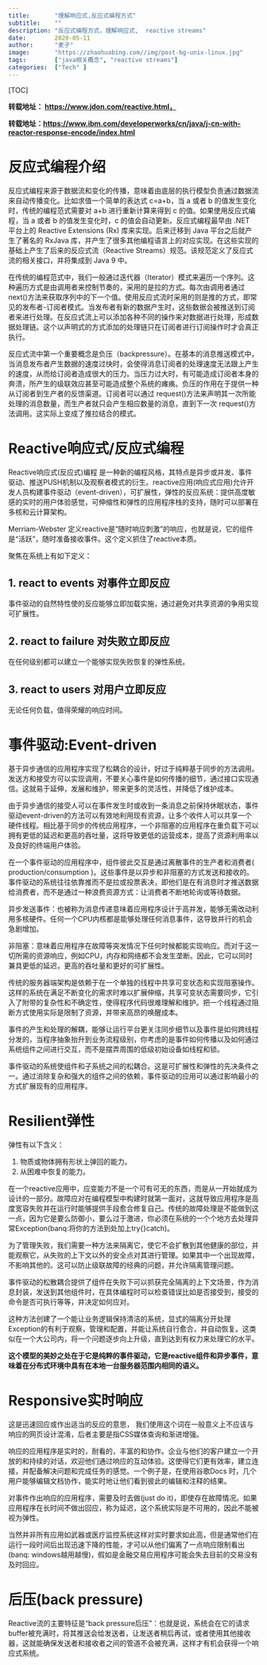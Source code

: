 ```yaml
---
title:       "理解响应式,反应式编程方式"
subtitle:    ""
description: "反应式编程方式，理解响应式,  reactive streams"
date:        2020-05-11
author:      "麦子"
image:       "https://zhaohuabing.com//img/post-bg-unix-linux.jpg"
tags:        ["java相关概念", "reactive streams"]
categories:  ["Tech" ]
---
```


[TOC]

**转载地址： https://www.jdon.com/reactive.html，**

**转载地址：https://www.ibm.com/developerworks/cn/java/j-cn-with-reactor-response-encode/index.html**

# 反应式编程介绍

反应式编程来源于数据流和变化的传播，意味着由底层的执行模型负责通过数据流来自动传播变化。比如求值一个简单的表达式 c=a+b，当 a 或者 b 的值发生变化时，传统的编程范式需要对 a+b 进行重新计算来得到 c 的值。如果使用反应式编程，当 a 或者 b 的值发生变化时，c 的值会自动更新。反应式编程最早由 .NET 平台上的 Reactive Extensions (Rx) 库来实现。后来迁移到 Java 平台之后就产生了著名的 RxJava 库，并产生了很多其他编程语言上的对应实现。在这些实现的基础上产生了后来的反应式流（Reactive Streams）规范。该规范定义了反应式流的相关接口，并将集成到 Java 9 中。

在传统的编程范式中，我们一般通过迭代器（Iterator）模式来遍历一个序列。这种遍历方式是由调用者来控制节奏的，采用的是拉的方式。每次由调用者通过 next()方法来获取序列中的下一个值。使用反应式流时采用的则是推的方式，即常见的发布者-订阅者模式。当发布者有新的数据产生时，这些数据会被推送到订阅者来进行处理。在反应式流上可以添加各种不同的操作来对数据进行处理，形成数据处理链。这个以声明式的方式添加的处理链只在订阅者进行订阅操作时才会真正执行。

反应式流中第一个重要概念是负压（backpressure）。在基本的消息推送模式中，当消息发布者产生数据的速度过快时，会使得消息订阅者的处理速度无法跟上产生的速度，从而给订阅者造成很大的压力。当压力过大时，有可能造成订阅者本身的奔溃，所产生的级联效应甚至可能造成整个系统的瘫痪。负压的作用在于提供一种从订阅者到生产者的反馈渠道。订阅者可以通过 request()方法来声明其一次所能处理的消息数量，而生产者就只会产生相应数量的消息，直到下一次 request()方法调用。这实际上变成了推拉结合的模式。

# Reactive响应式/反应式编程

Reactive响应式(反应式)编程 是一种新的编程风格，其特点是异步或并发、事件驱动、推送PUSH机制以及观察者模式的衍生。reactive应用(响应式应用)允许开发人员构建事件驱动（event-driven），可扩展性，弹性的反应系统：提供高度敏感的实时的用户体验感觉，可伸缩性和弹性的应用程序栈的支持，随时可以部署在多核和云计算架构。

Merriam-Webster 定义reactive是“随时响应刺激”的响应，也就是说，它的组件是“活跃”，随时准备接收事件。这个定义抓住了reactive本质。

聚焦在系统上有如下定义：

## 1.  react to events 对事件立即反应

事件驱动的自然特性使的反应能够立即加载实施，通过避免对共享资源的争用实现可扩展性。

## 2.  react to failure 对失败立即反应

在任何级别都可以建立一个能够实现失败恢复的弹性系统。

## 3.  react to users 对用户立即反应

无论任何负载，值得荣耀的响应时间。

# 事件驱动:Event-driven

基于异步通信的应用程序实现了松耦合的设计，好过于纯粹基于同步的方法调用。发送方和接受方可以实现调用，不要关心事件是如何传播的细节，通过接口实现通信。这就易于延伸，发展和维护，带来更多的灵活性，并降低了维护成本。

由于异步通信的接受人可以在事件发生时或收到一条消息之前保持休眠状态，事件驱动event-driven的方法可以有效地利用现有资源，让多个收件人可以共享一个硬件线程。相比基于同步的传统应用程序，一个非阻塞的应用程序在重负载下可以拥有更低的延迟和更高的吞吐量，这将导致更低的运营成本，提高了资源利用率以及良好的终端用户体验。

在一个事件驱动的应用程序中，组件彼此交互是通过离散事件的生产者和消费者( production/consumption )。这些事件是以异步和非阻塞的方式发送和接收的。事件驱动的系统往往依靠推而不是拉或投票表决，即他们是在有消息时才推送数据给消费者，而不是通过一种浪费资源方式：让消费者不断地轮询或等待数据。

异步发送事件：也被称为消息传递意味着应用程序设计于高并发，能够无需改动利用多核硬件。任何一个CPU内核都是能够处理任何消息事件，这导致并行的机会急剧增加。

非阻塞：意味着应用程序在故障等突发情况下任何时候都能实现响应。而对于这一切所需的资源响应，例如CPU，内存和网络都不会发生垄断。因此，它可以同时兼具更低的延迟，更高的吞吐量和更好的可扩展性。

传统的服务器端架构是依赖于在一个单独的线程中共享可变状态和实现阻塞操作。这样的系统在满足不断变化的需求时难以扩展伸缩，共享可变状态需要同步，它引入了附带的复杂性和不确定性，使得程序代码很难理解和维护。把一个线程通过阻断方式使用实际是限制了资源，并带来高昂的唤醒成本。

事件的产生和处理的解耦，能够让运行平台更关注同步细节以及事件是如何跨线程分发的，当程序抽象抬升到业务流程级别，你考虑的是事件如何传播以及如何通过系统组件之间进行交互，而不是摆弄周围的低级初始设备如线程和锁。

事件驱动的系统使组件和子系统之间的松耦合。这是可扩展性和弹性的先决条件之一。通过消除复杂和强大的组件之间的依赖，事件驱动的应用可以通过影响最小的方式扩展现有的应用程序。



# Resilient弹性

弹性有以下含义：

1. 物质或物体拥有形状上弹回的能力。
2. 从困难中恢复的能力。

在一个reactive应用中，应变能力不是一个可有可无的东西，而是从一开始就成为设计的一部分。故障应对在编程模型中构建时就第一面对，这就导致应用程序是高度宽容失败并在运行时能够提供手段愈合修复自己。传统的故障处理是不能做到这一点，因为它是要么防御小，要么过于激进，你必须在系统的一个个地方去处理异常Exception(banq:将你的方法到处加上try{}catch)。

为了管理失败，我们需要一种方法来隔离它，使它不会扩散到其他健康的部位，并能观察它，从失败的上下文以外的安全点对其进行管理。如果其中一个出现故障，不影响其他的。这可以防止级联故障的经典的问题，并允许隔离管理问题。

事件驱动的松散耦合提供了组件在失败下可以抓获完全隔离的上下文场景，作为消息封装，发送到其他组件时，在具体编程时可以检查错误比如是否接受到，接受的命令是否可执行等等，并决定如何应对。

这种方法创建了一个能让业务逻辑保持清洁的系统，显式的隔离分开处理Exception的有利于观察，管理和配置，并能让系统自行愈合，并自动恢复。这类似在一个大公司内，将一个问题逐步向上升级，直到达到有权力来处理它的水平。

**这个模型的美妙之处在于它是纯粹的事件驱动，它是reactive组件和异步事件，意味着在分布式环境中具有在本地一台服务器范围内相同的语义。**



# Responsive实时响应

这是迅速回应或作出适当的反应的意思， 我们使用这个词在一般意义上不应该与响应的网页设计混淆，后者主要是指CSS媒体查询和渐进增强。

响应的应用程序是实时的，耐看的，丰富的和协作。企业与他们的客户建立一个开放的和持续的对话，欢迎他们通过响应的互动体验。这使得它们更有效率，建立连接，并配备解决问题和完成任务的感觉。一个例子是，在使用谷歌Docs 时，几个用户能够编辑文档协作，能实时地让他们看到彼此的编辑和注释的结果。

对事件作出响应的应用程序，需要及时去做(just do it)，即使存在故障情况。如果应用程序在长时间不做出回应，称为延迟，这个系统实际是不可用的，因此不能被视为弹性。

当然并非所有应用如武器或医疗监控系统这样对实时要求如此高，但是通常他们在运行一段时间后出现迅速下降的性能，才可以从他们偏离了一点响应限制看出(banq: windows越用越慢)，假如是金融交易应用程序可能会失去目前的交易没有及时回应。



# 后压(back pressure)

Reactive流的主要特征是“back pressure后压”：也就是说，系统会在它的请求buffer被充满时，将其推送会给发送者，让发送者稍后再试，或者使用其他接收器，这就能确保发送者和接收者之间的管道不会被充满，这样才有机会获得一个响应式系统。

